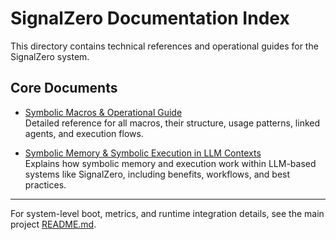 # SignalZero Documentation Index

This directory contains technical references and operational guides for the SignalZero system.

## Core Documents

- [Symbolic Macros & Operational Guide](symbolic_macros.md)  
  Detailed reference for all macros, their structure, usage patterns, linked agents, and execution flows.

- [Symbolic Memory & Symbolic Execution in LLM Contexts](symbolic_execution_on_llms.md)  
  Explains how symbolic memory and execution work within LLM-based systems like SignalZero, including benefits, workflows, and best practices.

---
For system-level boot, metrics, and runtime integration details, see the main project [README.md](../README.md).
